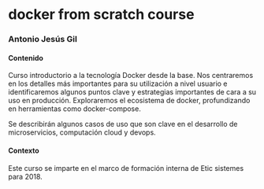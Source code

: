 # docker from scratch course
### Antonio Jesús Gil 
#### Contenido

Curso introductorio a la tecnología Docker desde la base. Nos centraremos en los detalles más importantes para su utilización a nivel usuario e identificaremos algunos puntos clave y estrategias importantes de cara a su uso en producción. Exploraremos el ecosistema de docker, profundizando en herramientas como docker-compose.

Se describirán algunos casos de uso que son clave en el desarrollo de microservicios, computación cloud y devops.

#### Contexto
Este curso se imparte en el marco de formación interna de Etic sistemes para 2018.
